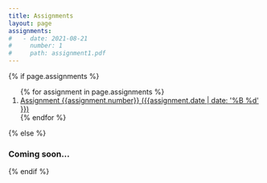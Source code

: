 ```yaml
---
title: Assignments
layout: page
assignments:
#   - date: 2021-08-21
#     number: 1
#     path: assignment1.pdf
---
```


{% if page.assignments %}

<ol>
{% for assignment in page.assignments %}
    <li>
        <a href="{{ assignment.url }}"> Assignment {{assignment.number}} ({{assignment.date | date: '%B %d' }})</a>
    </li>
{% endfor %}
</ol>
{% else %}

### Coming soon...

{% endif %}
